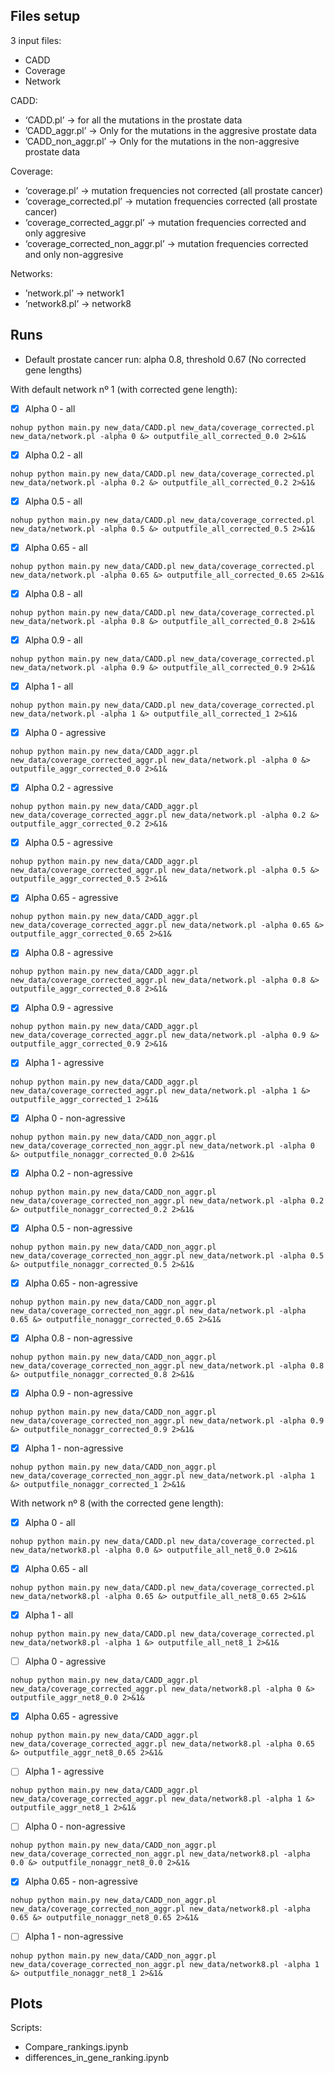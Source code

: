 ## Files setup

3 input files: 
- CADD
- Coverage
- Network

CADD: 
- ‘CADD.pl’ → for all the mutations in the prostate data
- ’CADD_aggr.pl’ → Only for the mutations in the aggresive prostate data
- ’CADD_non_aggr.pl’ → Only for the mutations in the non-aggresive prostate data

Coverage:
- ‘coverage.pl’ → mutation frequencies not corrected (all prostate cancer)
- ‘coverage_corrected.pl’ → mutation frequencies corrected (all prostate cancer)
- ‘coverage_corrected_aggr.pl’ → mutation frequencies corrected and only aggresive
- ‘coverage_corrected_non_aggr.pl’ → mutation frequencies corrected and only non-aggresive

Networks:
- ’network.pl’ → network1
- ’network8.pl’ → network8

## Runs
- Default prostate cancer run: alpha 0.8, threshold 0.67 (No corrected gene lengths)

With default network nº 1 (with corrected gene length):
- [X] Alpha 0 - all
```ssh
nohup python main.py new_data/CADD.pl new_data/coverage_corrected.pl new_data/network.pl -alpha 0 &> outputfile_all_corrected_0.0 2>&1&
```
- [X] Alpha 0.2 - all
```ssh
nohup python main.py new_data/CADD.pl new_data/coverage_corrected.pl new_data/network.pl -alpha 0.2 &> outputfile_all_corrected_0.2 2>&1&
```
- [X] Alpha 0.5 - all
```ssh
nohup python main.py new_data/CADD.pl new_data/coverage_corrected.pl new_data/network.pl -alpha 0.5 &> outputfile_all_corrected_0.5 2>&1&
```
- [X] Alpha 0.65 - all
```ssh
nohup python main.py new_data/CADD.pl new_data/coverage_corrected.pl new_data/network.pl -alpha 0.65 &> outputfile_all_corrected_0.65 2>&1&
```
- [X] Alpha 0.8 - all
```ssh
nohup python main.py new_data/CADD.pl new_data/coverage_corrected.pl new_data/network.pl -alpha 0.8 &> outputfile_all_corrected_0.8 2>&1&
```
- [X] Alpha 0.9 - all 
```ssh
nohup python main.py new_data/CADD.pl new_data/coverage_corrected.pl new_data/network.pl -alpha 0.9 &> outputfile_all_corrected_0.9 2>&1&
```
- [X] Alpha 1 - all 
```ssh
nohup python main.py new_data/CADD.pl new_data/coverage_corrected.pl new_data/network.pl -alpha 1 &> outputfile_all_corrected_1 2>&1&
```
- [X] Alpha 0 - agressive 
```ssh
nohup python main.py new_data/CADD_aggr.pl new_data/coverage_corrected_aggr.pl new_data/network.pl -alpha 0 &> outputfile_aggr_corrected_0.0 2>&1&
```
- [X] Alpha 0.2 - agressive
```ssh
nohup python main.py new_data/CADD_aggr.pl new_data/coverage_corrected_aggr.pl new_data/network.pl -alpha 0.2 &> outputfile_aggr_corrected_0.2 2>&1&
```
- [X] Alpha 0.5 - agressive
```ssh
nohup python main.py new_data/CADD_aggr.pl new_data/coverage_corrected_aggr.pl new_data/network.pl -alpha 0.5 &> outputfile_aggr_corrected_0.5 2>&1&
```
- [X] Alpha 0.65 - agressive
```ssh
nohup python main.py new_data/CADD_aggr.pl new_data/coverage_corrected_aggr.pl new_data/network.pl -alpha 0.65 &> outputfile_aggr_corrected_0.65 2>&1&
```
- [X] Alpha 0.8 - agressive
```ssh
nohup python main.py new_data/CADD_aggr.pl new_data/coverage_corrected_aggr.pl new_data/network.pl -alpha 0.8 &> outputfile_aggr_corrected_0.8 2>&1&
```
- [X] Alpha 0.9 - agressive
```ssh
nohup python main.py new_data/CADD_aggr.pl new_data/coverage_corrected_aggr.pl new_data/network.pl -alpha 0.9 &> outputfile_aggr_corrected_0.9 2>&1&
```
- [X] Alpha 1 - agressive
```ssh
nohup python main.py new_data/CADD_aggr.pl new_data/coverage_corrected_aggr.pl new_data/network.pl -alpha 1 &> outputfile_aggr_corrected_1 2>&1&
```
- [X] Alpha 0 - non-agressive 
```ssh
nohup python main.py new_data/CADD_non_aggr.pl new_data/coverage_corrected_non_aggr.pl new_data/network.pl -alpha 0 &> outputfile_nonaggr_corrected_0.0 2>&1&
```
- [X] Alpha 0.2 - non-agressive
```ssh
nohup python main.py new_data/CADD_non_aggr.pl new_data/coverage_corrected_non_aggr.pl new_data/network.pl -alpha 0.2 &> outputfile_nonaggr_corrected_0.2 2>&1&
```
- [X] Alpha 0.5 - non-agressive
```ssh
nohup python main.py new_data/CADD_non_aggr.pl new_data/coverage_corrected_non_aggr.pl new_data/network.pl -alpha 0.5 &> outputfile_nonaggr_corrected_0.5 2>&1&
```
- [X] Alpha 0.65 - non-agressive
```ssh
nohup python main.py new_data/CADD_non_aggr.pl new_data/coverage_corrected_non_aggr.pl new_data/network.pl -alpha 0.65 &> outputfile_nonaggr_corrected_0.65 2>&1&
```
- [X] Alpha 0.8 - non-agressive
```ssh
nohup python main.py new_data/CADD_non_aggr.pl new_data/coverage_corrected_non_aggr.pl new_data/network.pl -alpha 0.8 &> outputfile_nonaggr_corrected_0.8 2>&1&
```
- [X] Alpha 0.9 - non-agressive
```ssh
nohup python main.py new_data/CADD_non_aggr.pl new_data/coverage_corrected_non_aggr.pl new_data/network.pl -alpha 0.9 &> outputfile_nonaggr_corrected_0.9 2>&1&
```
- [X] Alpha 1 - non-agressive
```ssh
nohup python main.py new_data/CADD_non_aggr.pl new_data/coverage_corrected_non_aggr.pl new_data/network.pl -alpha 1 &> outputfile_nonaggr_corrected_1 2>&1&
```
With network nº 8 (with the corrected gene length):
- [X] Alpha 0 - all
```ssh
nohup python main.py new_data/CADD.pl new_data/coverage_corrected.pl new_data/network8.pl -alpha 0.0 &> outputfile_all_net8_0.0 2>&1&
```
- [X] Alpha 0.65 - all
```ssh
nohup python main.py new_data/CADD.pl new_data/coverage_corrected.pl new_data/network8.pl -alpha 0.65 &> outputfile_all_net8_0.65 2>&1&
```
- [X] Alpha 1 - all
```ssh
nohup python main.py new_data/CADD.pl new_data/coverage_corrected.pl new_data/network8.pl -alpha 1 &> outputfile_all_net8_1 2>&1&
```
- [ ] Alpha 0 - agressive
```ssh
nohup python main.py new_data/CADD_aggr.pl new_data/coverage_corrected_aggr.pl new_data/network8.pl -alpha 0 &> outputfile_aggr_net8_0.0 2>&1&
```
- [X] Alpha 0.65 - agressive
```ssh
nohup python main.py new_data/CADD_aggr.pl new_data/coverage_corrected_aggr.pl new_data/network8.pl -alpha 0.65 &> outputfile_aggr_net8_0.65 2>&1&
```
- [ ] Alpha 1 - agressive
```ssh
nohup python main.py new_data/CADD_aggr.pl new_data/coverage_corrected_aggr.pl new_data/network8.pl -alpha 1 &> outputfile_aggr_net8_1 2>&1&
```
- [ ] Alpha 0 - non-agressive
```ssh
nohup python main.py new_data/CADD_non_aggr.pl new_data/coverage_corrected_non_aggr.pl new_data/network8.pl -alpha 0.0 &> outputfile_nonaggr_net8_0.0 2>&1&
```
- [X] Alpha 0.65 - non-agressive
```ssh
nohup python main.py new_data/CADD_non_aggr.pl new_data/coverage_corrected_non_aggr.pl new_data/network8.pl -alpha 0.65 &> outputfile_nonaggr_net8_0.65 2>&1&
```
- [ ] Alpha 1 - non-agressive
```ssh
nohup python main.py new_data/CADD_non_aggr.pl new_data/coverage_corrected_non_aggr.pl new_data/network8.pl -alpha 1 &> outputfile_nonaggr_net8_1 2>&1&
```

## Plots
Scripts:
- Compare_rankings.ipynb
- differences_in_gene_ranking.ipynb


